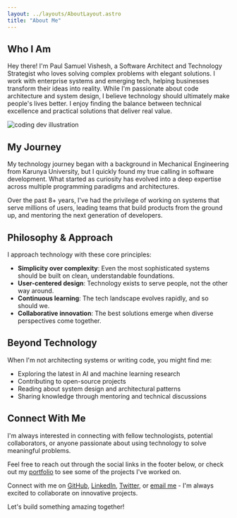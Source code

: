 ```yaml
---
layout: ../layouts/AboutLayout.astro
title: "About Me"
---
```


## Who I Am

Hey there! I'm Paul Samuel Vishesh, a Software Architect and Technology Strategist who loves solving complex problems with elegant solutions. I work with enterprise systems and emerging tech, helping businesses transform their ideas into reality. While I'm passionate about code architecture and system design, I believe technology should ultimately make people's lives better. I enjoy finding the balance between technical excellence and practical solutions that deliver real value.

<div>
  <img src="/dev.svg" class="sm:w-1/2 mx-auto" alt="coding dev illustration">
</div>

## My Journey

My technology journey began with a background in Mechanical Engineering from Karunya University, but I quickly found my true calling in software development. What started as curiosity has evolved into a deep expertise across multiple programming paradigms and architectures.

Over the past 8+ years, I've had the privilege of working on systems that serve millions of users, leading teams that build products from the ground up, and mentoring the next generation of developers.

## Philosophy & Approach

I approach technology with these core principles:

- **Simplicity over complexity**: Even the most sophisticated systems should be built on clean, understandable foundations.
- **User-centered design**: Technology exists to serve people, not the other way around.
- **Continuous learning**: The tech landscape evolves rapidly, and so should we.
- **Collaborative innovation**: The best solutions emerge when diverse perspectives come together.

## Beyond Technology

When I'm not architecting systems or writing code, you might find me:

- Exploring the latest in AI and machine learning research
- Contributing to open-source projects
- Reading about system design and architectural patterns
- Sharing knowledge through mentoring and technical discussions

## Connect With Me

I'm always interested in connecting with fellow technologists, potential collaborators, or anyone passionate about using technology to solve meaningful problems.

Feel free to reach out through the social links in the footer below, or check out my [portfolio](/portfolio) to see some of the projects I've worked on.

Connect with me on [GitHub](https://github.com/SeriousSamV), [LinkedIn](https://www.linkedin.com/in/paul-samuel-vishesh), [Twitter](https://twitter.com/SeriousSamV), or [email me](mailto:paulsamuelvishesh@live.com) - I'm always excited to collaborate on innovative projects.

Let's build something amazing together!
